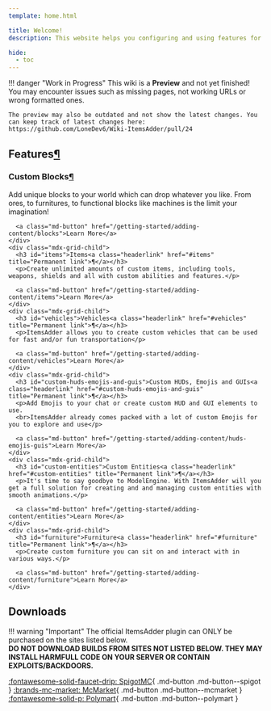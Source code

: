 ```yaml
---
template: home.html

title: Welcome!
description: This website helps you configuring and using features for ItemsAdder.

hide:
  - toc
---
```


!!! danger "Work in Progress"
    This wiki is a **Preview** and not yet finished!  
    You may encounter issues such as missing pages, not working URLs or wrong formatted ones.
    
    The preview may also be outdated and not show the latest changes. You can keep track of latest changes here:  
    https://github.com/LoneDev6/Wiki-ItemsAdder/pull/24

<div class="mdx-grid-container">
  <h2 id="features">Features<a class="headerlink" href="#features" title="Permanent link">¶</a></h2>
  <div class="mdx-grid-wrapper">
    <div class="mdx-grid-child">
      <h3 id="custom-blocks">Custom Blocks<a class="headerlink" href="#custom-blocks" title="Permanent link">¶</a></h3>
      <p>Add unique blocks to your world which can drop whatever you like. From ores, to furnitures, to functional blocks like machines is the limit your imagination!</p>
      
      <a class="md-button" href="/getting-started/adding-content/blocks">Learn More</a>
    </div>
    <div class="mdx-grid-child">
      <h3 id="items">Items<a class="headerlink" href="#items" title="Permanent link">¶</a></h3>
      <p>Create unlimited amounts of custom items, including tools, weapons, shields and all with custom abilities and features.</p>
      
      <a class="md-button" href="/getting-started/adding-content/items">Learn More</a>
    </div>
    <div class="mdx-grid-child">
      <h3 id="vehicles">Vehicles<a class="headerlink" href="#vehicles" title="Permanent link">¶</a></h3>
      <p>ItemsAdder allows you to create custom vehicles that can be used for fast and/or fun transportation</p>
      
      <a class="md-button" href="/getting-started/adding-content/vehicles">Learn More</a>
    </div>
    <div class="mdx-grid-child">
      <h3 id="custom-huds-emojis-and-guis">Custom HUDs, Emojis and GUIs<a class="headerlink" href="#custom-huds-emojis-and-guis" title="Permanent link">¶</a></h3>
      <p>Add Emojis to your chat or create custom HUD and GUI elements to use.
      <br>ItemsAdder already comes packed with a lot of custom Emojis for you to explore and use</p>
      
      <a class="md-button" href="/getting-started/adding-content/huds-emojis-guis">Learn More</a>
    </div>
    <div class="mdx-grid-child">
      <h3 id="custom-entities">Custom Entities<a class="headerlink" href="#custom-entities" title="Permanent link">¶</a></h3>
      <p>It's time to say goodbye to ModelEngine. With ItemsAdder will you get a full solution for creating and and managing custom entities with smooth animations.</p>
      
      <a class="md-button" href="/getting-started/adding-content/entities">Learn More</a>
    </div>
    <div class="mdx-grid-child">
      <h3 id="furniture">Furniture<a class="headerlink" href="#furniture" title="Permanent link">¶</a></h3>
      <p>Create custom furniture you can sit on and interact with in various ways.</p>
      
      <a class="md-button" href="/getting-started/adding-content/furniture">Learn More</a>
    </div>
  </div>
</div>

## Downloads

!!! warning "Important"
    The official ItemsAdder plugin can ONLY be purchased on the sites listed below.  
    **DO NOT DOWNLOAD BUILDS FROM SITES NOT LISTED BELOW. THEY MAY INSTALL HARMFULL CODE ON YOUR SERVER OR CONTAIN EXPLOITS/BACKDOORS.**

[:fontawesome-solid-faucet-drip: SpigotMC](https://spigotmc.org/resources/73355){ .md-button .md-button--spigot }
[:brands-mc-market: McMarket](https://www.mc-market.org/resources/10839/){ .md-button .md-button--mcmarket }
[:fontawesome-solid-p: Polymart](https://polymart.org/resource/1851){ .md-button .md-button--polymart }
